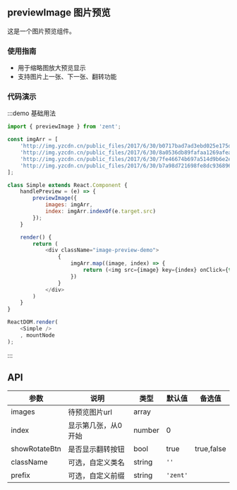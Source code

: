 ## previewImage 图片预览

这是一个图片预览组件。

### 使用指南

-  用于缩略图放大预览显示
-  支持图片上一张、下一张、翻转功能

### 代码演示

:::demo 基础用法
```js
import { previewImage } from 'zent';

const imgArr = [
	'http://img.yzcdn.cn/public_files/2017/6/30/b0717bad7ad3ebd025e175d624ade39f.png',
	'http://img.yzcdn.cn/public_files/2017/6/30/8a0536db89fafaa1269afeaa807a579b.png',
	'http://img.yzcdn.cn/public_files/2017/6/30/7fe46674b697a514d9b6e2e155e88f1c.png',
	'http://img.yzcdn.cn/public_files/2017/6/30/b7a98d721698fe8dc93689683706db45.png'
];

class Simple extends React.Component {
	handlePreview = (e) => {
		previewImage({
			images: imgArr,
			index: imgArr.indexOf(e.target.src)
		});
	}

	render() {
		return (
			<div className="image-preview-demo">
				{
					imgArr.map((image, index) => {
						return (<img src={image} key={index} onClick={this.handlePreview} alt="" width="160" />);
					})
				}
			</div>
		)
	}
}

ReactDOM.render(
	<Simple />
	, mountNode
);

```
:::

## API

| 参数            | 说明               | 类型             | 默认值      | 备选值     |
|------          |------              |------            |--------    |--------   |
| images         | 待预览图片url       | array            |         |              |
| index          | 显示第几张，从0开始  | number           | 0       |              |
| showRotateBtn  | 是否显示翻转按钮     | bool             | true     |  true,false |
| className      | 可选，自定义类名     | string           | `''`     |         |
| prefix         | 可选，自定义前缀     | string           | `'zent'` |         |
